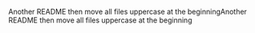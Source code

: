 Another README then move all files uppercase at the beginningAnother README then move all files uppercase at the beginning
